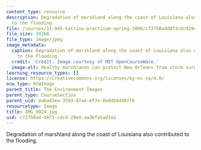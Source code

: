```yaml
---
content_type: resource
description: Degradation of marshland along the coast of Louisiana also contributed
  to the flooding.
file: /courses/11-945-katrina-practicum-spring-2006/c72758a4d873cdcd29e4aa3bfa5ad3a1_IMG_0024.jpg
file_size: 34368
file_type: image/jpeg
image_metadata:
  caption: Degradation of marshland along the coast of Louisiana also contributed
    to the flooding.
  credit: 'Credit: Image courtesy of MIT OpenCourseWare.'
  image-alt: Healthy marshlands can protect New Orleans from storm surges.
learning_resource_types: []
license: https://creativecommons.org/licenses/by-nc-sa/4.0/
ocw_type: OCWImage
parent_title: The Environment Images
parent_type: CourseSection
parent_uid: eaba43ea-3593-07a4-ef7e-8eddb84d8ff6
resourcetype: Image
title: IMG_0024.jpg
uid: c72758a4-d873-cdcd-29e4-aa3bfa5ad3a1
---
```

Degradation of marshland along the coast of Louisiana also contributed to the flooding.